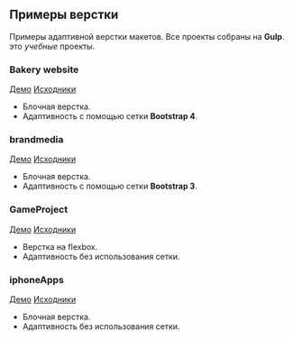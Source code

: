 ## Примеры верстки

Примеры адаптивной верстки макетов. Все проекты собраны на **Gulp**. это *учебные* проекты.
 
### Bakery website
[Демо](https://theeeita.github.io/bakery/) [Исходники](https://github.com/theeeita/theeeita.github.io/tree/master/bakery)

  * Блочная верстка.
  * Адаптивность с помощью сетки **Bootstrap 4**.

### brandmedia
[Демо](https://theeeita.github.io/brandmedia/) [Исходники](https://github.com/theeeita/theeeita.github.io/tree/master/brandmedia)

  * Блочная верстка.
  * Адаптивность с помощью сетки **Bootstrap 3**.
  
 ### GameProject
[Демо](https://theeeita.github.io/GameProject/) [Исходники](https://github.com/theeeita/theeeita.github.io/tree/master/GameProject)
 
 * Верстка на flexbox.
 * Адаптивность без использования сетки.
 
 ### iphoneApps
 [Демо](https://theeeita.github.io/iphoneApps/) [Исходники](https://github.com/theeeita/theeeita.github.io/tree/master/iphoneApps)
 
  * Блочная верстка.
  * Адаптивность без использования сетки.
